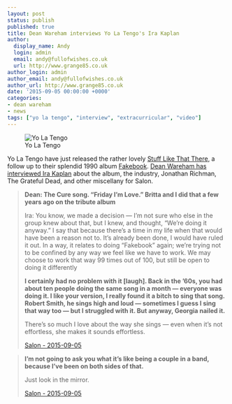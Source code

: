 ```yaml
---
layout: post
status: publish
published: true
title: Dean Wareham interviews Yo La Tengo's Ira Kaplan
author:
  display_name: Andy
  login: admin
  email: andy@fullofwishes.co.uk
  url: http://www.grange85.co.uk
author_login: admin
author_email: andy@fullofwishes.co.uk
author_url: http://www.grange85.co.uk
date: '2015-09-05 00:00:00 +0000'
categories:
- dean wareham
- news
tags: ["yo la tengo", "interview", "extracurricular", "video"]
---
```

<figure class="caption aligncenter"><img src="https://media.fullofwishes.co.uk/00-misc/pictures/yo-la-tengo-2015.jpg" alt="Yo La Tengo" /><figcaption class="caption-text">Yo La Tengo</figcaption></figure>

<p class="lead">Yo La Tengo have just released the rather lovely <a href="http://amzn.to/1Qg5u2v">Stuff Like That There</a>, a follow up to their splendid 1990 album <a href="http://amzn.to/1Fpk7Kw">Fakebook</a>. <a href="http://www.salon.com/2015/09/04/when_i_first_saw_patti_smith_i_didnt_listen_to_another_grateful_dead_record_for_five_years_dean_wareham_interviews_yo_la_tengos_ira_kaplan/">Dean Wareham has interviewed Ira Kaplan</a> about the album, the industry, Jonathan Richman, The Grateful Dead, and other miscellany for Salon.</p>

<blockquote><p><strong>Dean: The Cure song. “Friday I’m Love.” Britta and I did that a few years ago on the tribute album</strong></p>
<p>Ira: You know, we made a decision — I’m not sure who else in the group knew about that, but I knew, and thought, “We’re doing it anyway.” I say that because there’s a time in my life when that would have been a reason not to. It’s already been done, I would have ruled it out. In a way, it relates to doing “Fakebook” again; we’re trying not to be confined by any way we feel like we have to work. We may choose to work that way 99 times out of 100, but still be open to doing it differently</p>
<p><strong>I certainly had no problem with it [laugh]. Back in the ’60s, you had about ten people doing the same song in a month — everyone was doing it. I like your version, I really found it a bitch to sing that song. Robert Smith, he sings high and loud — sometimes I guess I sing that way too — but I struggled with it. But anyway, Georgia nailed it.</strong></p>
<p>There’s so much I love about the way she sings — even when it’s not effortless, she makes it sounds effortless.</p>
<footer><a href="http://www.salon.com/2015/09/04/when_i_first_saw_patti_smith_i_didnt_listen_to_another_grateful_dead_record_for_five_years_dean_wareham_interviews_yo_la_tengos_ira_kaplan/">Salon - 2015-09-05</a></footer>
</blockquote>

<blockquote>
<p><strong>I’m not going to ask you what it’s like being a couple in a band, because I’ve been on both sides of that.</strong></p>
<p>Just look in the mirror.</p>
<footer><a href="http://www.salon.com/2015/09/04/when_i_first_saw_patti_smith_i_didnt_listen_to_another_grateful_dead_record_for_five_years_dean_wareham_interviews_yo_la_tengos_ira_kaplan/">Salon - 2015-09-05</a></footer>
</blockquote>
